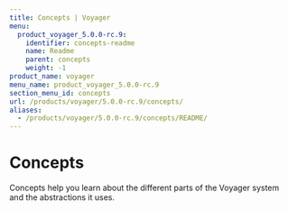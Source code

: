 ```yaml
---
title: Concepts | Voyager
menu:
  product_voyager_5.0.0-rc.9:
    identifier: concepts-readme
    name: Readme
    parent: concepts
    weight: -1
product_name: voyager
menu_name: product_voyager_5.0.0-rc.9
section_menu_id: concepts
url: /products/voyager/5.0.0-rc.9/concepts/
aliases:
  - /products/voyager/5.0.0-rc.9/concepts/README/
---
```


# Concepts

Concepts help you learn about the different parts of the Voyager system and the abstractions it uses.
